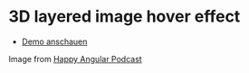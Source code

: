 # 3D layered image hover effect

* [Demo anschauen](http://htmlpreview.github.com/?https://github.com/dornsebastian/css-3d-image-hover/blob/master/index.html)

Image from [Happy Angular Podcast](https://happy-angular.de)